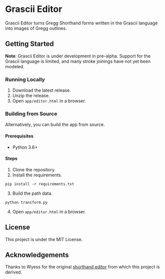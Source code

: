 # Grascii Editor

Grascii Editor turns Gregg Shorthand forms written in the Grascii language into
images of Gregg outlines.

## Getting Started

**Note**: Grascii Editor is under development in pre-alpha. Support for the
Grascii language is limited, and many stroke joinings have not yet been modeled.

### Running Locally

1. Download the latest release.
2. Unzip the release.
3. Open `app/editor.html` in a browser.

### Building from Source

Alternatively, you can build the app from source.

#### Prerequisites

- Python 3.6+

#### Steps

1. Clone the repository.
2. Install the requirements.

```
pip install -r requirements.txt
```

3. Build the path data.

```
python transform.py
```

4. Open `app/editor.html` in a browser.

## License

This project is under the MIT License.

## Acknowledgements

Thanks to Wyess for the original [shorthand editor](https://github.com/Wyess/shorthand_editor)
from which this project is derived.
